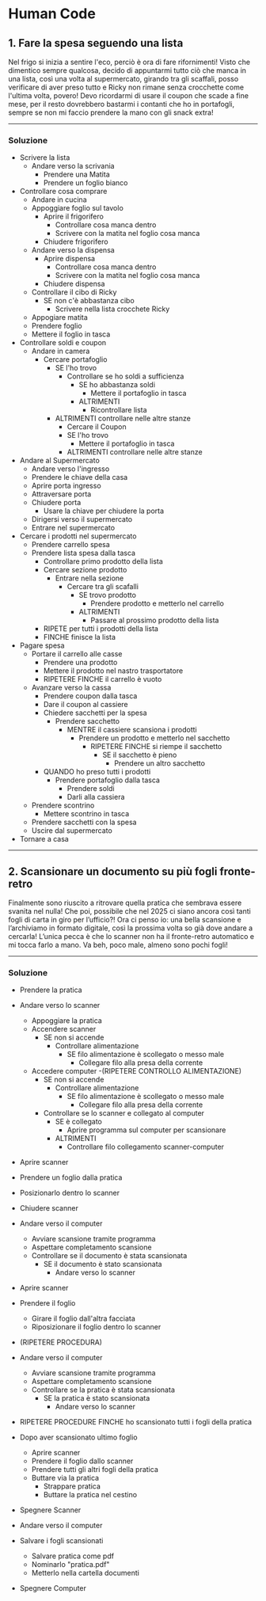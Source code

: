 # Human Code

## 1. Fare la spesa seguendo una lista

Nel frigo si inizia a sentire l'eco, perciò è ora di fare rifornimenti!
Visto che dimentico sempre qualcosa, decido di appuntarmi tutto ciò che manca in una lista, così una volta al supermercato, girando tra gli scaffali, posso verificare di aver preso tutto e Ricky non rimane senza crocchette come l'ultima volta, povero! Devo ricordarmi di usare il coupon che scade a fine mese, per il resto dovrebbero bastarmi i contanti che ho in portafogli, sempre se non mi faccio prendere la mano con gli snack extra!

---

### Soluzione

-   Scrivere la lista
    -   Andare verso la scrivania
        -   Prendere una Matita
        -   Prendere un foglio bianco
-   Controllare cosa comprare
    -   Andare in cucina
    -   Appoggiare foglio sul tavolo
        -   Aprire il frigorifero
            -   Controllare cosa manca dentro
            -   Scrivere con la matita nel foglio cosa manca
        -   Chiudere frigorifero
    -   Andare verso la dispensa
        -   Aprire dispensa
            -   Controllare cosa manca dentro
            -   Scrivere con la matita nel foglio cosa manca
        -   Chiudere dispensa
    -   Controllare il cibo di Ricky
        -   SE non c'è abbastanza cibo
            -   Scrivere nella lista crocchete Ricky
    -   Appogiare matita
    -   Prendere foglio
    -   Mettere il foglio in tasca
-   Controllare soldi e coupon
    -   Andare in camera
        -   Cercare portafoglio
            -   SE l'ho trovo
                -   Controllare se ho soldi a sufficienza
                    -   SE ho abbastanza soldi
                        -   Mettere il portafoglio in tasca
                    -   ALTRIMENTI
                        -   Ricontrollare lista
            -   ALTRIMENTI controllare nelle altre stanze
                -   Cercare il Coupon
                -   SE l'ho trovo
                    -   Mettere il portafoglio in tasca
                -   ALTRIMENTI controllare nelle altre stanze
-   Andare al Supermercato
    -   Andare verso l'ingresso
    -   Prendere le chiave della casa
    -   Aprire porta ingresso
    -   Attraversare porta
    -   Chiudere porta
        -   Usare la chiave per chiudere la porta
    -   Dirigersi verso il supermercato
    -   Entrare nel supermercato
-   Cercare i prodotti nel supermercato
    -   Prendere carrello spesa
    -   Prendere lista spesa dalla tasca
        -   Controllare primo prodotto della lista
        -   Cercare sezione prodotto
            -   Entrare nella sezione
                -   Cercare tra gli scafalli
                    -   SE trovo prodotto
                        -   Prendere prodotto e metterlo nel carrello
                    -   ALTRIMENTI
                        -   Passare al prossimo prodotto della lista
        -   RIPETE per tutti i prodotti della lista
        -   FINCHE finisce la lista
-   Pagare spesa
    -   Portare il carrello alle casse
        -   Prendere una prodotto
        -   Mettere il prodotto nel nastro trasportatore
        -   RIPETERE FINCHE il carrello è vuoto
    -   Avanzare verso la cassa
        -   Prendere coupon dalla tasca
        -   Dare il coupon al cassiere
        -   Chiedere sacchetti per la spesa
            -   Prendere sacchetto
                -   MENTRE il cassiere scansiona i prodotti
                    -   Prendere un prodotto e metterlo nel sacchetto
                        -   RIPETERE FINCHE si riempe il sacchetto
                            -   SE il sacchetto è pieno
                                -   Prendere un altro sacchetto
        -   QUANDO ho preso tutti i prodotti
            -   Prendere portafoglio dalla tasca
                -   Prendere soldi
                -   Darli alla cassiera
    -   Prendere scontrino
        -   Mettere scontrino in tasca
    -   Prendere sacchetti con la spesa
    -   Uscire dal supermercato
-   Tornare a casa

---

## 2. Scansionare un documento su più fogli fronte-retro

Finalmente sono riuscito a ritrovare quella pratica che sembrava essere svanita nel nulla! Che poi, possibile che nel 2025 ci siano ancora così tanti fogli di carta in giro per l’ufficio?! Ora ci penso io: una bella scansione e l’archiviamo in formato digitale, così la prossima volta so già dove andare a cercarla! L’unica pecca è che lo scanner non ha il fronte-retro automatico e mi tocca farlo a mano. Va beh, poco male, almeno sono pochi fogli!

---

### Soluzione

-   Prendere la pratica
-   Andare verso lo scanner

    -   Appoggiare la pratica
    -   Accendere scanner
        -   SE non si accende
            -   Controllare alimentazione
                -   SE filo alimentazione è scollegato o messo male
                    -   Collegare filo alla presa della corrente
    -   Accedere computer
        -(RIPETERE CONTROLLO ALIMENTAZIONE)
        -   SE non si accende
            -   Controllare alimentazione
                -   SE filo alimentazione è scollegato o messo male
                    -   Collegare filo alla presa della corrente
        -   Controllare se lo scanner e collegato al computer
            -   SE è collegato
                -   Aprire programma sul computer per scansionare
            -   ALTRIMENTI
                -   Controllare filo collegamento scanner-computer

-   Aprire scanner
-   Prendere un foglio dalla pratica
-   Posizionarlo dentro lo scanner
-   Chiudere scanner
-   Andare verso il computer
    -   Avviare scansione tramite programma
    -   Aspettare completamento scansione
    -   Controllare se il documento è stata scansionata
        -   SE il documento è stato scansionata
            -   Andare verso lo scanner
-   Aprire scanner
-   Prendere il foglio
    -   Girare il foglio dall'altra facciata
    -   Riposizionare il foglio dentro lo scanner
-   (RIPETERE PROCEDURA)
-   Andare verso il computer
    -   Avviare scansione tramite programma
    -   Aspettare completamento scansione
    -   Controllare se la pratica è stata scansionata
        -   SE la pratica è stato scansionata
            -   Andare verso lo scanner
-   RIPETERE PROCEDURE FINCHE ho scansionato tutti i fogli della pratica

-   Dopo aver scansionato ultimo foglio
    -   Aprire scanner
    -   Prendere il foglio dallo scanner
    -   Prendere tutti gli altri fogli della pratica
    -   Buttare via la pratica
        -   Strappare pratica
        -   Buttare la pratica nel cestino
-   Spegnere Scanner
-   Andare verso il computer
-   Salvare i fogli scansionati
    -   Salvare pratica come pdf
    -   Nominarlo "pratica.pdf"
    -   Metterlo nella cartella documenti
-   Spegnere Computer
